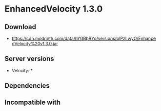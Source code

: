 # EnhancedVelocity 1.3.0

## Download
- https://cdn.modrinth.com/data/hYGBbRYo/versions/oIPzLwyO/EnhancedVelocity%20v1.3.0.jar

## Server versions
- Velocity: *

## Dependencies

## Incompatible with